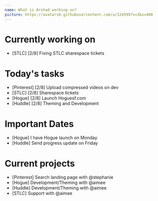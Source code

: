 ```yaml
---
name: What is Arshad working on?
picture: https://avatars0.githubusercontent.com/u/124599?v=3&s=460
---
```


# Currently working on

* [STLC] [2/8] Fixing STLC sharespace tickets 

# Today's tasks

* [Pinterest] [2/8] Upload compressed videos on dev
* [STLC] [2/8] Sharespace tickets
* [Hogue] [2/8] Launch Hoguesf.com
* [Huddle] [2/8] Theming and Development

# Important Dates

* [Hogue] I have Hogue launch on Monday
* [Huddle] Send progress update on Friday

# Current projects

* [Pinterest] Search landing page with @stephanie
* [Hogue] Development/Theming with @aimee
* [Huddle] Development/Theming with @aimee
* [STLC] Support with @aimee
